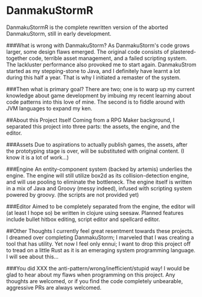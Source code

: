 DanmakuStormR
================
DanmakuStormR is the complete rewritten version of the aborted DanmakuStorm, still in early development.

###What is wrong with DanmakuStorm?
As DanmakuStorm's code grows larger, some design flaws emerged. The original code consists of plastered-together code, terrible asset management, and a failed scripting system.
The lackluster performance also provoked me to start again. DanmakuStrom started as my stepping-stone to Java, and I definitely have learnt a lot during this half a year. That is why I initiated a remaster of the system.

###Then what is primary goal?
There are two; one is to warp up my current knowledge about game development by imbuing my recent learning about code patterns into this love of mine. The second is to fiddle around with JVM languages to expand my ken.

##About this Project Itself
Coming from a RPG Maker background, I separated this project into three parts: the assets, the engine, and the editor.

###Assets
Due to aspirations to actually publish games, the assets, after the prototyping stage is over, will be substituted with original content. (I know it is a lot of work...)

###Engine
An entity-component system (backed by artemis) underlies the engine. The engine will still utilize box2d as its collision-detection engine, and will use pooling to eliminate the bottleneck.
The engine itself is written in a mix of Java and Groovy (messy indeed), infused with scripting system powered by groovy. (the scripts are not provided yet)

###Editor
Aimed to be completely separated from the engine, the editor will (at least I hope so) be written in clojure using seesaw. Planned features include bullet hitbox editing, script editor and spellcard editor.

##Other Thoughts
I currently feel great resentment towards these projects. I dreamed over completing DanmakuStorm; I marveled that I was creating a tool that has utility. Yet now I feel only ennui; I want to drop this project off to tread on a little Rust as it is an emeraging system programming language. I will see about this...

###You did XXX the anti-pattern/wrong/inefficient/stupid way!
I would be glad to hear about my flaws when programming on this project. Any thoughts are welcomed, or if you find the code completely unbearable, aggressive PRs are always welcomed.

